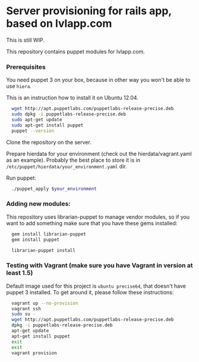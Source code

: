 # Server provisioning for rails app, based on lvlapp.com

This is still WIP.

This repository contains puppet modules for lvlapp.com.

### Prerequisites 

You need puppet 3 on your box, because in other way you won't be able to use `hiera`.

This is an instruction how to install it on Ubuntu 12.04.

```sh
  wget http://apt.puppetlabs.com/puppetlabs-release-precise.deb
  sudo dpkg -i puppetlabs-release-precise.deb
  sudo apt-get update
  sudo apt-get install puppet
  puppet --version
```

Clone the repository on the server.

Prepare hierdata for your environment (check out the hierdata/vagrant.yaml as an example). Probably the best place to store it is in `/etc/puppet/hierdata/your_environment.yaml` dir.

Run puppet:

```sh
  ./puppet_apply $your_environment
```

### Adding new modules:

This repository uses librarian-puppet to manage vendor modules, so if you want to add something make sure that you have these gems installed:

```sh
  gem install librarian-puppet
  gem install puppet

  librarian-puppet install
```

### Testing with Vagrant (make sure you have Vagrant in version at least 1.5)

Default image used for this project is `ubuntu precise64`, that doesn't have puppet 3 installed.
To get around it, please follow these instructions:

```sh
  vagrant up --no-provision
  vagrant ssh
  sudo su -
  wget http://apt.puppetlabs.com/puppetlabs-release-precise.deb
  dpkg -i puppetlabs-release-precise.deb
  apt-get update
  apt-get install puppet
  exit
  exit
  vagrant provision
```


